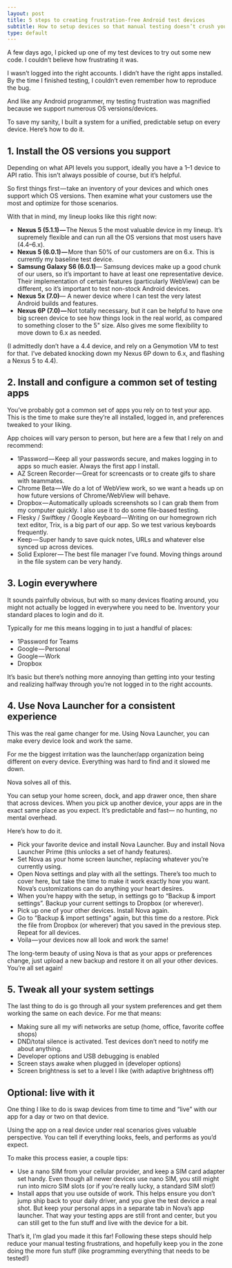 ```yaml
---
layout: post
title: 5 steps to creating frustration-free Android test devices
subtitle: How to setup devices so that manual testing doesn’t crush your soul
type: default
---
```


A few days ago, I picked up one of my test devices to try out some new code. I couldn’t believe how frustrating it was.

I wasn’t logged into the right accounts. I didn’t have the right apps installed. By the time I finished testing, I couldn’t even remember how to reproduce the bug.

And like any Android programmer, my testing frustration was magnified because we support numerous OS versions/devices.

To save my sanity, I built a system for a unified, predictable setup on every device. Here’s how to do it.

## 1. Install the OS versions you support

Depending on what API levels you support, ideally you have a 1–1 device to API ratio. This isn’t always possible of course, but it’s helpful.

So first things first — take an inventory of your devices and which ones support which OS versions. Then examine what your customers use the most and optimize for those scenarios.

With that in mind, my lineup looks like this right now:

* **Nexus 5 (5.1.1) —** The Nexus 5 the most valuable device in my lineup. It’s supremely flexible and can run all the OS versions that most users have (4.4–6.x).
* **Nexus 5 (6.0.1) —** More than 50% of our customers are on 6.x. This is currently my baseline test device.
* **Samsung Galaxy S6 (6.0.1)**— Samsung devices make up a good chunk of our users, so it’s important to have at least one representative device. Their implementation of certain features (particularly WebView) can be different, so it’s important to test non-stock Android devices.
* **Nexus 5x (7.0)**— A newer device where I can test the very latest Android builds and features.
* **Nexus 6P (7.0) —** Not totally necessary, but it can be helpful to have one big screen device to see how things look in the real world, as compared to something closer to the 5" size. Also gives me some flexibility to move down to 6.x as needed.

(I admittedly don’t have a 4.4 device, and rely on a Genymotion VM to test for that. I’ve debated knocking down my Nexus 6P down to 6.x, and flashing a Nexus 5 to 4.4).

## 2. Install and configure a common set of testing apps

You’ve probably got a common set of apps you rely on to test your app. This is the time to make sure they’re all installed, logged in, and preferences tweaked to your liking.

App choices will vary person to person, but here are a few that I rely on and recommend:

* 1Password — Keep all your passwords secure, and makes logging in to apps so much easier. Always the first app I install.
* AZ Screen Recorder — Great for screencasts or to create gifs to share with teammates.
* Chrome Beta — We do a lot of WebView work, so we want a heads up on how future versions of Chrome/WebView will behave.
* Dropbox — Automatically uploads screenshots so I can grab them from my computer quickly. I also use it to do some file-based testing.
* Flesky / Swiftkey / Google Keyboard — Writing on our homegrown rich text editor, Trix, is a big part of our app. So we test various keyboards frequently.
* Keep — Super handy to save quick notes, URLs and whatever else synced up across devices.
* Solid Explorer — The best file manager I’ve found. Moving things around in the file system can be very handy.

## 3. Login everywhere

It sounds painfully obvious, but with so many devices floating around, you might not actually be logged in everywhere you need to be. Inventory your standard places to login and do it.

Typically for me this means logging in to just a handful of places:

* 1Password for Teams
* Google — Personal
* Google — Work
* Dropbox

It’s basic but there’s nothing more annoying than getting into your testing and realizing halfway through you’re not logged in to the right accounts.

## 4. Use Nova Launcher for a consistent experience

This was the real game changer for me. Using Nova Launcher, you can make every device look and work the same.

For me the biggest irritation was the launcher/app organization being different on every device. Everything was hard to find and it slowed me down.

Nova solves all of this.

You can setup your home screen, dock, and app drawer once, then share that across devices. When you pick up another device, your apps are in the exact same place as you expect. It’s predictable and fast— no hunting, no mental overhead.

Here’s how to do it.

* Pick your favorite device and install Nova Launcher. Buy and install Nova Launcher Prime (this unlocks a set of handy features).
* Set Nova as your home screen launcher, replacing whatever you’re currently using.
* Open Nova settings and play with all the settings. There’s too much to cover here, but take the time to make it work exactly how you want. Nova’s customizations can do anything your heart desires.
* When you’re happy with the setup, in settings go to “Backup & import settings”. Backup your current settings to Dropbox (or wherever).
* Pick up one of your other devices. Install Nova again.
* Go to “Backup & import settings” again, but this time do a restore. Pick the file from Dropbox (or wherever) that you saved in the previous step. Repeat for all devices.
* Voila — your devices now all look and work the same!

The long-term beauty of using Nova is that as your apps or preferences change, just upload a new backup and restore it on all your other devices. You’re all set again!

## 5. Tweak all your system settings

The last thing to do is go through all your system preferences and get them working the same on each device. For me that means:

* Making sure all my wifi networks are setup (home, office, favorite coffee shops)
* DND/total silence is activated. Test devices don’t need to notify me about anything.
* Developer options and USB debugging is enabled
* Screen stays awake when plugged in (developer options)
* Screen brightness is set to a level I like (with adaptive brightness off)

## Optional: live with it

One thing I like to do is swap devices from time to time and “live” with our app for a day or two on that device.

Using the app on a real device under real scenarios gives valuable perspective. You can tell if everything looks, feels, and performs as you’d expect.

To make this process easier, a couple tips:

* Use a nano SIM from your cellular provider, and keep a SIM card adapter set handy. Even though all newer devices use nano SIM, you still might run into micro SIM slots (or if you’re really lucky, a standard SIM slot!)
* Install apps that you use outside of work. This helps ensure you don’t jump ship back to your daily driver, and you give the test device a real shot. But keep your personal apps in a separate tab in Nova’s app launcher. That way your testing apps are still front and center, but you can still get to the fun stuff and live with the device for a bit.

That’s it, I’m glad you made it this far! Following these steps should help reduce your manual testing frustrations, and hopefully keep you in the zone doing the more fun stuff (like programming everything that needs to be tested!)

